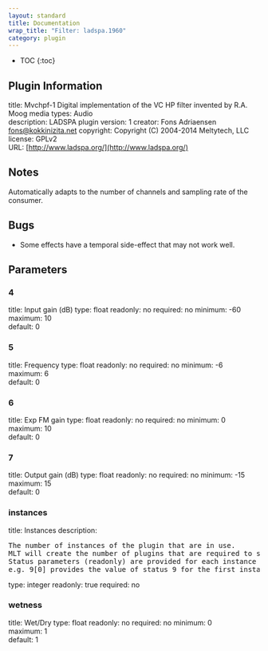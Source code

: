 ```yaml
---
layout: standard
title: Documentation
wrap_title: "Filter: ladspa.1960"
category: plugin
---
```

* TOC
{:toc}

## Plugin Information

title: Mvchpf-1   Digital implementation of the VC HP filter invented by R.A. Moog
media types:
Audio  
description: LADSPA plugin
version: 1
creator: Fons Adriaensen <fons@kokkinizita.net>
copyright: Copyright (C) 2004-2014 Meltytech, LLC  
license: GPLv2  
URL: [http://www.ladspa.org/](http://www.ladspa.org/)  

## Notes

Automatically adapts to the number of channels and sampling rate of the consumer.

## Bugs

* Some effects have a temporal side-effect that may not work well.


## Parameters

### 4

title: Input gain (dB)  type: float
readonly: no
required: no
minimum: -60  
maximum: 10  
default: 0  

### 5

title: Frequency  type: float
readonly: no
required: no
minimum: -6  
maximum: 6  
default: 0  

### 6

title: Exp FM gain  type: float
readonly: no
required: no
minimum: 0  
maximum: 10  
default: 0  

### 7

title: Output gain (dB)  type: float
readonly: no
required: no
minimum: -15  
maximum: 15  
default: 0  

### instances

title: Instances  description:
<pre>
The number of instances of the plugin that are in use.
MLT will create the number of plugins that are required to support the number of audio channels.
Status parameters (readonly) are provided for each instance and are accessed by specifying the instance number after the identifier (starting at zero).
e.g. 9[0] provides the value of status 9 for the first instance.
</pre>
type: integer
readonly: true
required: no

### wetness

title: Wet/Dry  type: float
readonly: no
required: no
minimum: 0  
maximum: 1  
default: 1  

